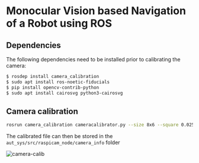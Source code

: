 # Monocular Vision based Navigation of a Robot using ROS

 ## Dependencies
 The following dependencies need to be installed prior to calibrating the camera:
 ```bash
 $ rosdep install camera_calibration
 $ sudo apt install ros-noetic-fiducials
 $ pip install opencv-contrib-python
 $ sudo apt install cairosvg python3-cairosvg
 ```

 ## Camera calibration
 ```bash
 rosrun camera_calibration cameracalibrator.py --size 8x6 --square 0.025 image:=/raspicam_node/image camera:=/raspicam_node --no-service-check
 ```

 The calibrated file can then be stored in the `aut_sys/src/raspicam_node/camera_info` folder
 
 
![camera-calib](https://user-images.githubusercontent.com/68025565/183766841-f166648b-b3bc-4b8d-9fe8-8827317d6dd9.jpeg)

